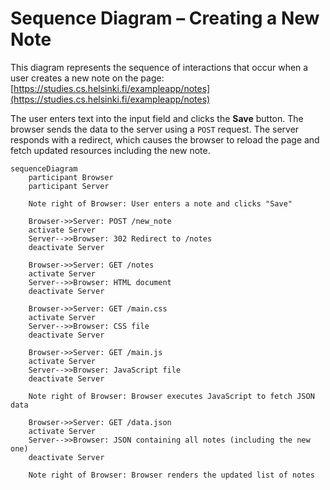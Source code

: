 # Sequence Diagram – Creating a New Note

This diagram represents the sequence of interactions that occur when a user creates a new note on the page:  
[https://studies.cs.helsinki.fi/exampleapp/notes](https://studies.cs.helsinki.fi/exampleapp/notes)

The user enters text into the input field and clicks the **Save** button. The browser sends the data to the server using a `POST` request. The server responds with a redirect, which causes the browser to reload the page and fetch updated resources including the new note.

```mermaid
sequenceDiagram
    participant Browser
    participant Server

    Note right of Browser: User enters a note and clicks "Save"

    Browser->>Server: POST /new_note
    activate Server
    Server-->>Browser: 302 Redirect to /notes
    deactivate Server

    Browser->>Server: GET /notes
    activate Server
    Server-->>Browser: HTML document
    deactivate Server

    Browser->>Server: GET /main.css
    activate Server
    Server-->>Browser: CSS file
    deactivate Server

    Browser->>Server: GET /main.js
    activate Server
    Server-->>Browser: JavaScript file
    deactivate Server

    Note right of Browser: Browser executes JavaScript to fetch JSON data

    Browser->>Server: GET /data.json
    activate Server
    Server-->>Browser: JSON containing all notes (including the new one)
    deactivate Server

    Note right of Browser: Browser renders the updated list of notes
